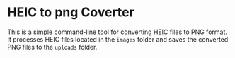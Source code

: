 # HEIC to png Coverter

This is a simple command-line tool for converting HEIC files to PNG format. It processes HEIC files located in the `images` folder and saves the converted PNG files to the `uploads` folder.
